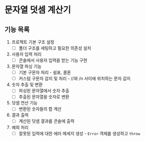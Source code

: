 # 문자열 덧셈 계산기

## 기능 목록

1. 프로젝트 기본 구조 설정
    - [ ] 폴더 구조를 세팅하고 필요한 의존성 설치
2. 사용자 입력 처리
    - [ ] 콘솔에서 사용자 입력을 받는 기능 구현
3. 문자열 파싱 기능
    - [ ] 기본 구문자 처리 - 쉼표, 콜론
    - [ ] 커스텀 구문자 감지 및 처리 - //와 /n 사이에 위치하는 문자 감지
4. 숫자 추출 및 변환
    - [ ] 파싱된 문자열에서 숫자 추출
    - [ ] 추출된 문자열을 숫자로 변환
5. 덧셈 연산 기능
    - [ ] 변환된 숫자들의 합 계산
6. 결과 출력
    - [ ] 계산된 덧셈 결과를 콘솔에 출력
7. 예외 처리
    - [ ] 잘못된 입력에 대한 에러 메세지 생성 - `Error` 객체를 생성하고 `throw`
